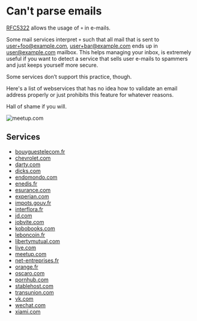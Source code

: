# Can't parse emails

[RFC5322](https://tools.ietf.org/html/rfc5322#section-3.4.1) allows the usage of `+` in e-mails.

Some mail services interpret `+` such that all mail that is sent to user+foo@example.com,
user+bar@example.com ends up in user@example.com mailbox.
This helps managing your inbox, is extremely useful if you want to detect a service that sells user
e-mails to spammers and just keeps yourself more secure.

Some services don’t support this practice, though.

Here's a list of webservices that has no idea how to validate an email address properly
or just prohibits this feature for whatever reasons.

Hall of shame if you will.

![meetup.com](https://f.cloud.github.com/assets/129043/404706/4be59bc0-a96c-11e2-984d-c86798d00ea4.png)

## Services

* [bouyguestelecom.fr](http://espaceclient.bouyguestelecom.fr/)
* [chevrolet.com](http://chevrolet.com/)
* [darty.com](https://www.darty.com/)
* [dicks.com](http://www.dickssportinggoods.com/)
* [endomondo.com](http://endomondo.com/)
* [enedis.fr](https://mon-compte-particulier.enedis.fr/)
* [esurance.com](http://esurance.com/)
* [experian.com](http://experian.com/)
* [impots.gouv.fr](https://www.impots.gouv.fr/)
* [interflora.fr](http://interflora.fr/)
* [jd.com](http://jd.com/)
* [jobvite.com](http://jobvite.com/)
* [kobobooks.com](http://kobobooks.com/)
* [leboncoin.fr](http://leboncoin.fr/)
* [libertymutual.com](http://libertymutual.com/)
* [live.com](https://account.live.com/)
* [meetup.com](http://meetup.com/)
* [net-entreprises.fr](https://net-entreprises.fr/)
* [orange.fr](https://orange.fr/)
* [oscaro.com](http://oscaro.com/)
* [pornhub.com](http://pornhub.com/)
* [stablehost.com](http://stablehost.com/)
* [transunion.com](http://transunion.com/)
* [vk.com](http://vk.com/)
* [wechat.com](http://wechat.com/)
* [xiami.com](http://www.xiami.com/)
